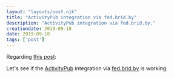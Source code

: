 ```yaml
---
layout: "layouts/post.njk"
title: "ActivityPub integration via fed.brid.by"
description: "ActivityPub integration via fed.brid.by."
creationdate: 2019-09-18
date: 2019-09-18
tags: ['post']
---
```


<div class="h-entry">
  Regarding <a class="u-in-reply-to" href="https://mastodon.social/@cs224/102805835248700188">this post</a>:
  
  <p class="e-content">Let's see if the <a href="https://indieweb.org/ActivityPub">ActivityPub</a> integration via <a href="https://fed.brid.gy">fed.brid.by</a> is working.</p>
  
  <a href="https://fed.brid.gy/"></a>
</div>
